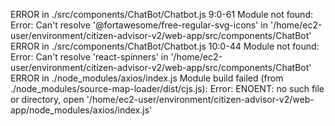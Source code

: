 ERROR in ./src/components/ChatBot/Chatbot.js 9:0-61
Module not found: Error: Can't resolve '@fortawesome/free-regular-svg-icons' in '/home/ec2-user/environment/citizen-advisor-v2/web-app/src/components/ChatBot'
ERROR in ./src/components/ChatBot/Chatbot.js 10:0-44
Module not found: Error: Can't resolve 'react-spinners' in '/home/ec2-user/environment/citizen-advisor-v2/web-app/src/components/ChatBot'
ERROR in ./node_modules/axios/index.js
Module build failed (from ./node_modules/source-map-loader/dist/cjs.js):
Error: ENOENT: no such file or directory, open '/home/ec2-user/environment/citizen-advisor-v2/web-app/node_modules/axios/index.js'
